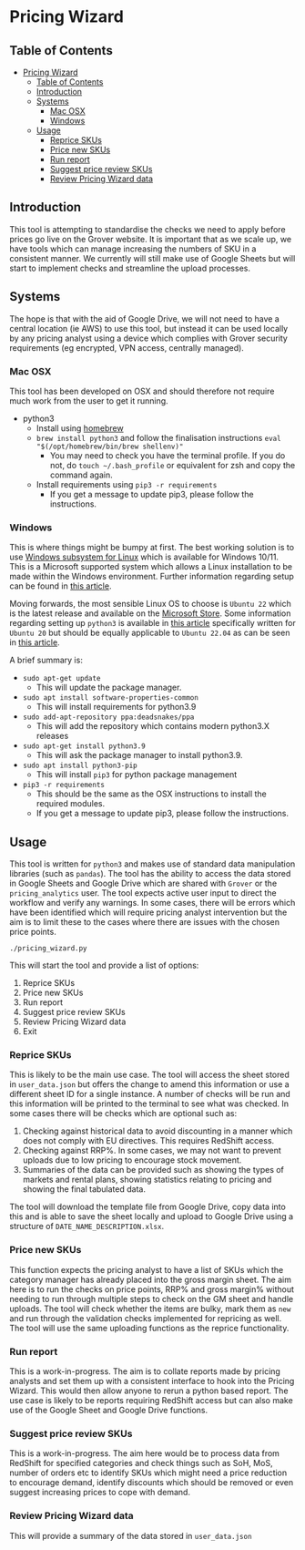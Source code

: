 # Pricing Wizard

## Table of Contents

- [Pricing Wizard](#pricing-wizard)
  * [Table of Contents](#table-of-contents)
  * [Introduction](#introduction)
  * [Systems](#systems)
    + [Mac OSX](#mac-osx)
    + [Windows](#windows)
  * [Usage](#usage)
    + [Reprice SKUs](#reprice-skus)
    + [Price new SKUs](#price-new-skus)
    + [Run report](#run-report)
    + [Suggest price review SKUs](#suggest-price-review-skus)
    + [Review Pricing Wizard data](#review-pricing-wizard-data)


## Introduction

This tool is attempting to standardise the checks we need to apply before prices go live on the Grover website.
It is important that as we scale up, we have tools which can manage increasing the numbers of SKU in a consistent manner.
We currently will still make use of Google Sheets but will start to implement checks and streamline the upload processes.

## Systems

The hope is that with the aid of Google Drive, we will not need to have a central location (ie AWS) to use this tool, but instead it can be used locally by any pricing analyst using a device which complies with Grover security requirements (eg encrypted, VPN access, centrally managed).

### Mac OSX

This tool has been developed on OSX and should therefore not require much work from the user to get it running.

 - python3
   - Install using [homebrew](https://brew.sh/)
   - `brew install python3` and follow the finalisation instructions `eval "$(/opt/homebrew/bin/brew shellenv)"`
     - You may need to check you have the terminal profile. If you do not, do `touch ~/.bash_profile` or equivalent for zsh and copy the command again.
   - Install requirements using `pip3 -r requirements`
     - If you get a message to update pip3, please follow the instructions.

### Windows

This is where things might be bumpy at first. The best working solution is to use [Windows subsystem for Linux](https://docs.microsoft.com/en-us/windows/wsl/install) which is available for Windows 10/11. This is a Microsoft supported system which allows a Linux installation to be made within the Windows environment. Further information regarding setup can be found in [this article](https://pbpython.com/wsl-python.html).

Moving forwards, the most sensible Linux OS to choose is `Ubuntu 22` which is the latest release and available on the [Microsoft Store](https://apps.microsoft.com/store/detail/ubuntu-2204-lts/9PN20MSR04DW?hl=en-us&gl=US). Some information regarding setting up `python3` is available in [this article](https://linuxize.com/post/how-to-install-python-3-9-on-ubuntu-20-04/) specifically written for `Ubuntu 20` but should be equally applicable to `Ubuntu 22.04` as can be seen in [this article](https://www.linuxcapable.com/how-to-install-python-3-9-on-ubuntu-22-04-lts/#Install_Python_39_-_PPA_Method). 

A brief summary is:
 - `sudo apt-get update`
   - This will update the package manager.
 - `sudo apt install software-properties-common`
   - This will install requirements for python3.9
 - `sudo add-apt-repository ppa:deadsnakes/ppa`
   - This will add the repository which contains modern python3.X releases
 - `sudo apt-get install python3.9`
   - This will ask the package manager to install python3.9.
 - `sudo apt install python3-pip`
   - This will install `pip3` for python package management
 - `pip3 -r requirements`
   - This should be the same as the OSX instructions to install the required modules.
   - If you get a message to update pip3, please follow the instructions.

## Usage

This tool is written for `python3` and makes use of standard data manipulation libraries (such as `pandas`).
The tool has the ability to access the data stored in Google Sheets and Google Drive which are shared with `Grover` or the `pricing_analytics` user.
The tool expects active user input to direct the workflow and verify any warnings. In some cases, there will be errors which have been identified which will require pricing analyst intervention but the aim is to limit these to the cases where there are issues with the chosen price points.

```
./pricing_wizard.py
```

This will start the tool and provide a list of options:

1) Reprice SKUs
2) Price new SKUs
3) Run report
4) Suggest price review SKUs
5) Review Pricing Wizard data
6) Exit

### Reprice SKUs

This is likely to be the main use case. The tool will access the sheet stored in `user_data.json` but offers the change to amend this information or use a different sheet ID for a single instance. A number of checks will be run and this information will be printed to the terminal to see what was checked. In some cases there will be checks which are optional such as:

1) Checking against historical data to avoid discounting in a manner which does not comply with EU directives. This requires RedShift access.
2) Checking against RRP%. In some cases, we may not want to prevent uploads due to low pricing to encourage stock movement.
3) Summaries of the data can be provided such as showing the types of markets and rental plans, showing statistics relating to pricing and showing the final tabulated data.

The tool will download the template file from Google Drive, copy data into this and is able to save the sheet locally and upload to Google Drive using a structure of `DATE_NAME_DESCRIPTION.xlsx`.

### Price new SKUs

This function expects the pricing analyst to have a list of SKUs which the category manager has already placed into the gross margin sheet. The aim here is to run the checks on price points, RRP% and gross margin% without needing to run through multiple steps to check on the GM sheet and handle uploads. The tool will check whether the items are bulky, mark them as `new` and run through the validation checks implemented for repricing as well. The tool will use the same uploading functions as the reprice functionality.

### Run report

This is a work-in-progress.
The aim is to collate reports made by pricing analysts and set them up with a consistent interface to hook into the Pricing Wizard. This would then allow anyone to rerun a python based report. The use case is likely to be reports requiring RedShift access but can also make use of the Google Sheet and Google Drive functions.

### Suggest price review SKUs

This is a work-in-progress.
The aim here would be to process data from RedShift for specified categories and check things such as SoH, MoS, number of orders etc to identify SKUs which might need a price reduction to encourage demand, identify discounts which should be removed or even suggest increasing prices to cope with demand. 

### Review Pricing Wizard data

This will provide a summary of the data stored in `user_data.json`



